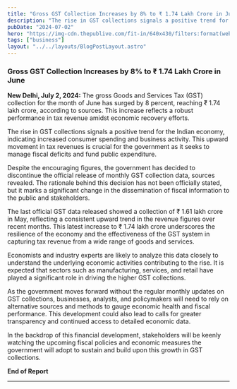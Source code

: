 ```yaml
---
title: "Gross GST Collection Increases by 8% to ₹ 1.74 Lakh Crore in June"
description: "The rise in GST collections signals a positive trend for the Indian economy, indicating increased consumer spending and business activity."
pubDate: "2024-07-02"
hero: "https://img-cdn.thepublive.com/fit-in/640x430/filters:format(webp)/smstreet/media/media_files/8H7yCsHxK36mAzvl5CnB.jpg"
tags: ["business"]
layout: "../../layouts/BlogPostLayout.astro"
---
```


### Gross GST Collection Increases by 8% to ₹ 1.74 Lakh Crore in June

**New Delhi, July 2, 2024:** The gross Goods and Services Tax (GST) collection for the month of June has surged by 8 percent, reaching ₹ 1.74 lakh crore, according to sources. This increase reflects a robust performance in tax revenue amidst economic recovery efforts.

The rise in GST collections signals a positive trend for the Indian economy, indicating increased consumer spending and business activity. This upward movement in tax revenues is crucial for the government as it seeks to manage fiscal deficits and fund public expenditure.

Despite the encouraging figures, the government has decided to discontinue the official release of monthly GST collection data, sources revealed. The rationale behind this decision has not been officially stated, but it marks a significant change in the dissemination of fiscal information to the public and stakeholders.

The last official GST data released showed a collection of ₹ 1.61 lakh crore in May, reflecting a consistent upward trend in the revenue figures over recent months. This latest increase to ₹ 1.74 lakh crore underscores the resilience of the economy and the effectiveness of the GST system in capturing tax revenue from a wide range of goods and services.

Economists and industry experts are likely to analyze this data closely to understand the underlying economic activities contributing to the rise. It is expected that sectors such as manufacturing, services, and retail have played a significant role in driving the higher GST collections.

As the government moves forward without the regular monthly updates on GST collections, businesses, analysts, and policymakers will need to rely on alternative sources and methods to gauge economic health and fiscal performance. This development could also lead to calls for greater transparency and continued access to detailed economic data.

In the backdrop of this financial development, stakeholders will be keenly watching the upcoming fiscal policies and economic measures the government will adopt to sustain and build upon this growth in GST collections.

**End of Report**

---